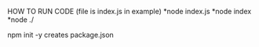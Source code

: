 HOW TO RUN CODE (file is index.js in example)
*node index.js
*node index
*node ./

npm init -y creates package.json
